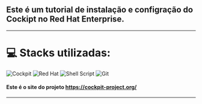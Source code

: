 ## Este é um tutorial de instalação e configração do Cockipt no Red Hat Enterprise.
---

# 💻 Stacks utilizadas:
![Cockpit](https://camo.githubusercontent.com/c357c39b244a01473099e0364bf20a68edda78929a3da840132bea7a30974f92/68747470733a2f2f696d672e736869656c64732e696f2f7374617469632f76313f7374796c653d666f722d7468652d6261646765266d6573736167653d436f636b70697426636f6c6f723d303036364343266c6f676f3d436f636b706974266c6f676f436f6c6f723d464646464646266c6162656c3d) ![Red Hat](https://img.shields.io/badge/Red%20Hat-EE0000?style=for-the-badge&logo=redhat&logoColor=white) ![Shell Script](https://img.shields.io/badge/shell_script-black.svg?style=for-the-badge&logo=gnu-bash&logoColor=white) ![Git](https://img.shields.io/badge/git-%23F05033.svg?style=for-the-badge&logo=git&logoColor=white)
#### Este é o site  do projeto https://cockpit-project.org/
---



